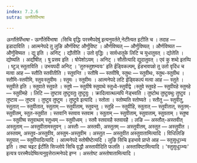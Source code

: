 ```yaml
---
index: 7.2.6
sutra: ऊर्णोतेर्विभाषा

---
```

_ऊर्णोतेर्विभाषा_ - ऊर्णोतेर्विभाषा ।सिचि वृद्धिः परस्मैपदेषु॑ इत्यनुवर्तते,नेटी॑त्यत इटीति च । तदाह — इडादाविति । आत्मनेपदे तु लुङि और्णविष्ट और्णुविष्ट । और्णविष्यत् — और्णुविष्यत् । और्णविष्यत — और्णुविष्यत । द्यु इति । अनिट् । द्यौतीति । उतो वृद्धिः । सार्वधातुके लिटि च युधातुवत् । द्योतेति । द्योष्यति । अद्यौषीत् । षु प्रसव इति । षोपेशोऽयम् । अनिट् । सौतीत्यादि द्युदातुवत् । एवं कु शब्दे इतय्पि । ष्टुञ् स्तुताविति । उभयपदी अनिट् । 'तुरुस्तुशम्ययः' इति ईड्विकल्पम्, ईडभावपक्षे तु उतो वृदिंध च मत्वा आह —  स्तौति स्तवीतीति । स्तुवन्ति । स्तौषि — स्तवीषि, स्तुथः —  स्तुवीथः, स्तुथ-स्तुवीथ । स्तौमि-स्तवीमि, स्तुवःस्तुवीमः । स्तुमः । स्तुवीमः । आत्मनेपदे लटि ईड्विकल्पं मत्वा आह —  स्तुते । स्तुवीते इति । स्तुवाते स्तुवते । स्तुषे — स्तुवीषे स्तुवाथे स्तुध्वे-स्तुवीद्वे ।स्तुवे स्तुवहे — स्तुवीवहे स्तुमहे — स्तुवीमहे । लिटि — तुष्टाव तुष्टुवतुः तुष्टुवुः । क्रादित्वात्थल्यपि नेड्भवति । तुष्टोथ तुष्टुवथुः तुष्टुव । तुष्टाव — तुष्टव । तुष्टुव तुष्टुम । तुष्टुवे इत्यादि । स्तोता । स्तोष्यति स्तोष्यते । स्तौतु —  स्तुवीतु, स्तुतात् —  स्तुवीतात्, स्तुताम् — स्तुवीताम्, स्तुवन्तु । स्तुहि — स्तुवीहि, स्तुतात् — स्तुवीतात्, स्तुतम्-स्तुवीतम्, स्तुत-स्तुवीत । स्तवानि स्तवाव स्तवाम । स्तुताम् — स्तुवीताम्, स्तुवाताम्, स्तुवताम् । स्तुष्व — स्तुवीष्व स्तुवाथाम् स्तुध्वम् — स्तुवीध्वम् । स्तवै स्तवावहै स्तवावहै । लङि — अस्तौत्-अस्तवीत् अस्तुताम् —  अस्तुवीतामस्तुवन् । अस्तौः —  अस्तवीः, अस्तुतम् —  अस्तुवीतम्, अस्तुत — अस्तुवीत । अस्तवम्, अस्तुव-अस्तुवीव, अस्तुम-अस्तुवीम । अस्तुत —  अस्तुवीत अस्तुवातामित्यादि । विधिलिङि स्तुयात् — स्तुवीयादित्यादि । आत्मनेपदे स्तोषीष्टेत्यदि । लुङि सिचि इडभावे प्राप्ते आह —  स्तुसुधूञ्भ्य इति । तथा चइट ईटी॑ति सिज्लोपे सिचि वृद्धौ अस्तावीदिति फलति । अस्ताविष्टामित्यादि । 'स्तुसुधूञ्भ्यः' इत्यत्र परस्मैपदेष्वित्यनुवृत्तेरात्मनेपदे इण्न । अस्तोष्ट अस्तोषातामित्यादि ।